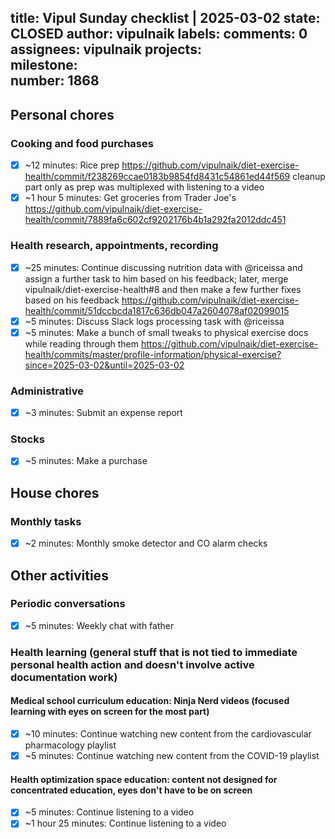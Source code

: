 title:	Vipul Sunday checklist | 2025-03-02
state:	CLOSED
author:	vipulnaik
labels:	
comments:	0
assignees:	vipulnaik
projects:	
milestone:	
number:	1868
--
## Personal chores

### Cooking and food purchases

- [x] ~12 minutes: Rice prep https://github.com/vipulnaik/diet-exercise-health/commit/f238269ccae0183b9854fd8431c54861ed44f569 cleanup part only as prep was multiplexed with listening to a video
- [x] ~1 hour 5 minutes: Get groceries from Trader Joe's https://github.com/vipulnaik/diet-exercise-health/commit/7889fa6c602cf9202176b4b1a292fa2012ddc451

### Health research, appointments, recording

- [x] ~25 minutes: Continue discussing nutrition data with @riceissa and assign a further task to him based on his feedback; later, merge vipulnaik/diet-exercise-health#8 and then make a few further fixes based on his feedback https://github.com/vipulnaik/diet-exercise-health/commit/51dccbcda1817c636db047a2604078af02099015
- [x] ~5 minutes: Discuss Slack logs processing task with @riceissa
- [x] ~5 minutes: Make a bunch of small tweaks to physical exercise docs while reading through them https://github.com/vipulnaik/diet-exercise-health/commits/master/profile-information/physical-exercise?since=2025-03-02&until=2025-03-02

### Administrative

- [x] ~3 minutes: Submit an expense report

### Stocks

- [x] ~5 minutes: Make a purchase

## House chores

### Monthly tasks

- [x] ~2 minutes: Monthly smoke detector and CO alarm checks

## Other activities

### Periodic conversations

- [x] ~5 minutes: Weekly chat with father

### Health learning (general stuff that is not tied to immediate personal health action and doesn't involve active documentation work)

#### Medical school curriculum education: Ninja Nerd videos (focused learning with eyes on screen for the most part)

- [x] ~10 minutes: Continue watching new content from the cardiovascular pharmacology playlist
- [x] ~5 minutes: Continue watching new content from the COVID-19 playlist

#### Health optimization space education: content not designed for concentrated education, eyes don't have to be on screen

- [x] ~5 minutes: Continue listening to a video
- [x] ~1 hour 25 minutes: Continue listening to a video
